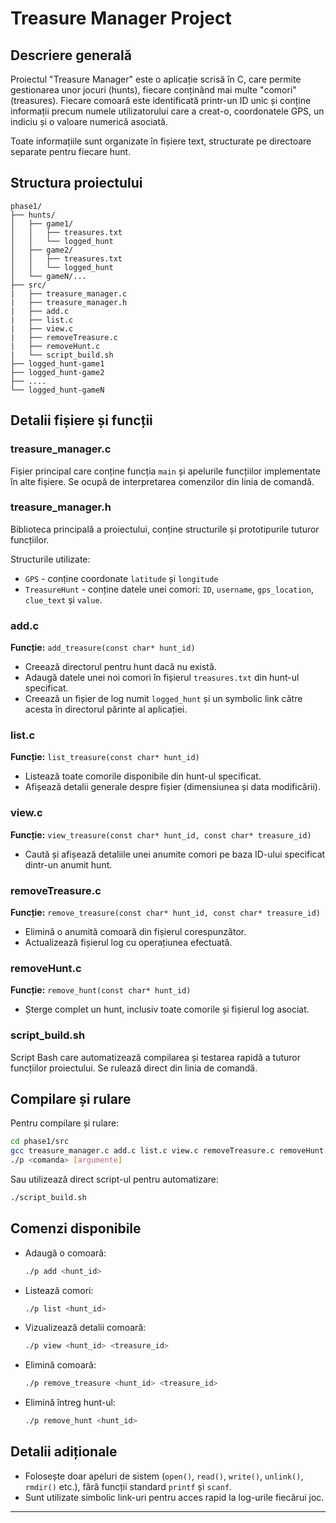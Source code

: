 # Treasure Manager Project

## Descriere generală

Proiectul "Treasure Manager" este o aplicație scrisă în C, care permite gestionarea unor jocuri (hunts), fiecare conținând mai multe "comori" (treasures). Fiecare comoară este identificată printr-un ID unic și conține informații precum numele utilizatorului care a creat-o, coordonatele GPS, un indiciu și o valoare numerică asociată.

Toate informațiile sunt organizate în fișiere text, structurate pe directoare separate pentru fiecare hunt.

## Structura proiectului

```
phase1/
├── hunts/
│   ├── game1/
│   │   ├── treasures.txt
│   │   └── logged_hunt
│   ├── game2/
│   │   ├── treasures.txt
│   │   └── logged_hunt
│   └── gameN/...
├── src/
|   ├── treasure_manager.c
|   ├── treasure_manager.h
|   ├── add.c
|   ├── list.c
|   ├── view.c
|   ├── removeTreasure.c
|   ├── removeHunt.c
|   └── script_build.sh
├── logged_hunt-game1
├── logged_hunt-game2
├── ....
└── logged_hunt-gameN  
```

## Detalii fișiere și funcții

### treasure_manager.c
Fișier principal care conține funcția `main` și apelurile funcțiilor implementate în alte fișiere. Se ocupă de interpretarea comenzilor din linia de comandă.

### treasure_manager.h
Biblioteca principală a proiectului, conține structurile și prototipurile tuturor funcțiilor.

Structurile utilizate:

- `GPS` - conține coordonate `latitude` și `longitude`
- `TreasureHunt` - conține datele unei comori: `ID`, `username`, `gps_location`, `clue_text` și `value`.

### add.c

**Funcție:** `add_treasure(const char* hunt_id)`

- Creează directorul pentru hunt dacă nu există.
- Adaugă datele unei noi comori în fișierul `treasures.txt` din hunt-ul specificat.
- Creează un fișier de log numit `logged_hunt` și un symbolic link către acesta în directorul părinte al aplicației.

### list.c

**Funcție:** `list_treasure(const char* hunt_id)`

- Listează toate comorile disponibile din hunt-ul specificat.
- Afișează detalii generale despre fișier (dimensiunea și data modificării).

### view.c

**Funcție:** `view_treasure(const char* hunt_id, const char* treasure_id)`

- Caută și afișează detaliile unei anumite comori pe baza ID-ului specificat dintr-un anumit hunt.

### removeTreasure.c

**Funcție:** `remove_treasure(const char* hunt_id, const char* treasure_id)`

- Elimină o anumită comoară din fișierul corespunzător.
- Actualizează fișierul log cu operațiunea efectuată.

### removeHunt.c

**Funcție:** `remove_hunt(const char* hunt_id)`

- Șterge complet un hunt, inclusiv toate comorile și fișierul log asociat.

### script_build.sh

Script Bash care automatizează compilarea și testarea rapidă a tuturor funcțiilor proiectului. Se rulează direct din linia de comandă.

## Compilare și rulare

Pentru compilare și rulare:
```bash
cd phase1/src
gcc treasure_manager.c add.c list.c view.c removeTreasure.c removeHunt.c -o p
./p <comanda> [argumente]
```

Sau utilizează direct script-ul pentru automatizare:
```bash
./script_build.sh
```

## Comenzi disponibile

- Adaugă o comoară:
  ```bash
  ./p add <hunt_id>
  ```

- Listează comori:
  ```bash
  ./p list <hunt_id>
  ```

- Vizualizează detalii comoară:
  ```bash
  ./p view <hunt_id> <treasure_id>
  ```

- Elimină comoară:
  ```bash
  ./p remove_treasure <hunt_id> <treasure_id>
  ```

- Elimină întreg hunt-ul:
  ```bash
  ./p remove_hunt <hunt_id>
  ```

## Detalii adiționale

- Folosește doar apeluri de sistem (`open()`, `read()`, `write()`, `unlink()`, `rmdir()` etc.), fără funcții standard `printf` și `scanf`.
- Sunt utilizate simbolic link-uri pentru acces rapid la log-urile fiecărui joc.

---
